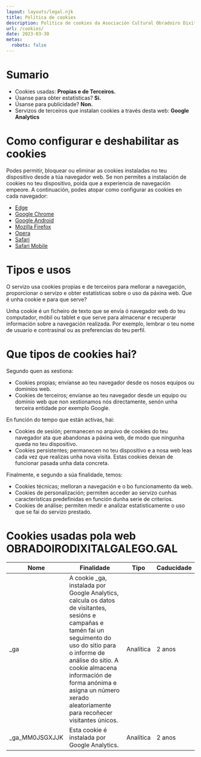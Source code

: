 ```yaml
---
layout: layouts/legal.njk
title: Política de cookies
description: Política de cookies da Asociación Cultural Obradoiro Dixital Galego
url: /cookies/
date: 2023-03-30
metas:
  robots: false
---
```


# Sumario

- Cookies usadas: **Propias e de Terceiros.**
- Úsanse para obter estatísticas? **Si.**
- Úsanse para publicidade? **Non.**
- Servizos de terceiros que instalan cookies a través desta web: **Google
  Analytics**

# Como configurar e deshabilitar as cookies

Podes permitir, bloquear ou eliminar as cookies instaladas no teu dispositivo
desde a túa navegador web. Se non permites a instalación de cookies no teu
dispositivo, poida que a experiencia de navegación empeore. A continuación,
podes atopar como configurar as cookies en cada navegador:

- [Edge](http://windows.microsoft.com/es-es/windows-10/edge-privacy-faq)
- [Google Chrome](https://support.google.com/chrome/answer/95647?hl=es)
- [Google Android](https://support.google.com/chrome/answer/2392971?hl=es)
- [Mozilla Firefox](https://support.mozilla.org/es/kb/habilitar-y-deshabilitar-cookies-que-los-sitios-we)
- [Opera](http://help.opera.com/Linux/10.60/es-ES/cookies.html)
- [Safari](https://support.apple.com/kb/PH19214?viewlocale=es_ES&locale=es_ES)
- [Safari Mobile](https://support.apple.com/es-es/HT201265)

# Tipos e usos

O servizo usa cookies propias e de terceiros para mellorar a navegación,
proporcionar o servizo e obter estatísticas sobre o uso da páxina web. Que é
unha cookie e para que serve?

Unha cookie é un ficheiro de texto que se envía ó navegador web do teu
computador, móbil ou tablet e que serve para almacenar e recuperar información
sobre a navegación realizada. Por exemplo, lembrar o teu nome de usuario e
contrasinal ou as preferencias do teu perfil.

# Que tipos de cookies hai?

Segundo quen as xestiona:

- Cookies propias; envíanse ao teu navegador desde os nosos equipos ou dominios
  web.
- Cookies de terceiros; envíanse ao teu navegador desde un equipo ou dominio web
  que non xestionamos nós directamente, senón unha terceira entidade por exemplo
  Google.

En función do tempo que están activas, hai:

- Cookies de sesión; permanecen no arquivo de cookies do teu navegador ata que
  abandonas a páxina web, de modo que ningunha queda no teu dispositivo.
- Cookies persistentes; permanecen no teu dispositivo e a nosa web leas cada vez
  que realizas unha nova visita. Estas cookies deixan de funcionar pasada unha
  data concreta.

Finalmente, e segundo a súa finalidade, temos:

- Cookies técnicas; melloran a navegación e o bo funcionamento da web.
- Cookies de personalización; permiten acceder ao servizo cunhas características
  predefinidas en función dunha serie de criterios.
- Cookies de análise; permiten medir e analizar estatisticamente o uso que se
  fai do servizo prestado.

# Cookies usadas pola web OBRADOIRODIXITALGALEGO.GAL

| Nome | Finalidade | Tipo | Caducidade |
| ----------- | ----------- | ----- | ----- |
| _ga | A cookie _ga, instalada por Google Analytics, calcula os datos de visitantes, sesións e campañas e tamén fai un seguimento do uso do sitio para o informe de análise do sitio. A cookie almacena información de forma anónima e asigna un número xerado aleatoriamente para recoñecer visitantes únicos. | Analítica | 2 anos |
| _ga_MM0JSGXJJK | Esta cookie é instalada por Google Analytics. | Analítica | 2 anos |